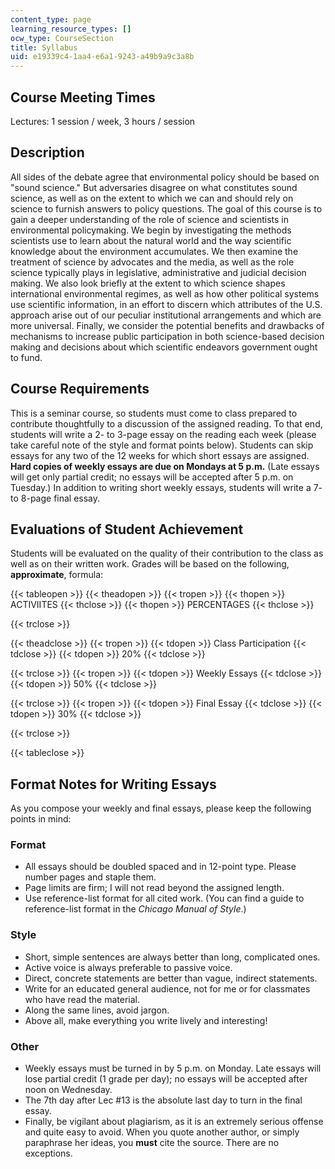 ```yaml
---
content_type: page
learning_resource_types: []
ocw_type: CourseSection
title: Syllabus
uid: e19339c4-1aa4-e6a1-9243-a49b9a9c3a8b
---
```


Course Meeting Times
--------------------

Lectures: 1 session / week, 3 hours / session

Description
-----------

All sides of the debate agree that environmental policy should be based on "sound science." But adversaries disagree on what constitutes sound science, as well as on the extent to which we can and should rely on science to furnish answers to policy questions. The goal of this course is to gain a deeper understanding of the role of science and scientists in environmental policymaking. We begin by investigating the methods scientists use to learn about the natural world and the way scientific knowledge about the environment accumulates. We then examine the treatment of science by advocates and the media, as well as the role science typically plays in legislative, administrative and judicial decision making. We also look briefly at the extent to which science shapes international environmental regimes, as well as how other political systems use scientific information, in an effort to discern which attributes of the U.S. approach arise out of our peculiar institutional arrangements and which are more universal. Finally, we consider the potential benefits and drawbacks of mechanisms to increase public participation in both science-based decision making and decisions about which scientific endeavors government ought to fund.

Course Requirements
-------------------

This is a seminar course, so students must come to class prepared to contribute thoughtfully to a discussion of the assigned reading. To that end, students will write a 2- to 3-page essay on the reading each week (please take careful note of the style and format points below). Students can skip essays for any two of the 12 weeks for which short essays are assigned. **Hard copies of weekly essays are due on Mondays at 5 p.m.** (Late essays will get only partial credit; no essays will be accepted after 5 p.m. on Tuesday.) In addition to writing short weekly essays, students will write a 7- to 8-page final essay.

Evaluations of Student Achievement
----------------------------------

Students will be evaluated on the quality of their contribution to the class as well as on their written work. Grades will be based on the following, **approximate**, formula:

{{< tableopen >}}
{{< theadopen >}}
{{< tropen >}}
{{< thopen >}}
ACTIVIITES
{{< thclose >}}
{{< thopen >}}
PERCENTAGES
{{< thclose >}}

{{< trclose >}}

{{< theadclose >}}
{{< tropen >}}
{{< tdopen >}}
Class Participation
{{< tdclose >}}
{{< tdopen >}}
20%
{{< tdclose >}}

{{< trclose >}}
{{< tropen >}}
{{< tdopen >}}
Weekly Essays
{{< tdclose >}}
{{< tdopen >}}
50%
{{< tdclose >}}

{{< trclose >}}
{{< tropen >}}
{{< tdopen >}}
Final Essay
{{< tdclose >}}
{{< tdopen >}}
30%
{{< tdclose >}}

{{< trclose >}}

{{< tableclose >}}

Format Notes for Writing Essays
-------------------------------

As you compose your weekly and final essays, please keep the following points in mind:

### Format

*   All essays should be doubled spaced and in 12-point type. Please number pages and staple them.
*   Page limits are firm; I will not read beyond the assigned length.
*   Use reference-list format for all cited work. (You can find a guide to reference-list format in the _Chicago Manual of Style_.)

### Style

*   Short, simple sentences are always better than long, complicated ones.
*   Active voice is always preferable to passive voice.
*   Direct, concrete statements are better than vague, indirect statements.
*   Write for an educated general audience, not for me or for classmates who have read the material.
*   Along the same lines, avoid jargon.
*   Above all, make everything you write lively and interesting!

### Other

*   Weekly essays must be turned in by 5 p.m. on Monday. Late essays will lose partial credit (1 grade per day); no essays will be accepted after noon on Wednesday.
*   The 7th day after Lec #13 is the absolute last day to turn in the final essay.
*   Finally, be vigilant about plagiarism, as it is an extremely serious offense and quite easy to avoid. When you quote another author, or simply paraphrase her ideas, you **must** cite the source. There are no exceptions.